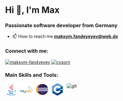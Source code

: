 <h1 align="left">Hi 👋, I'm Max</h1>
<h3 align="left">Passionate software developer from Germany</h3>

- 📫 How to reach me **maksym.fandeyeyev@web.de**

<h3 align="left">Connect with me:</h3>
<p align="left">
  <a href="https://linkedin.com/in/maksym-fandyeyev" target="blank">
    <img align="center" src="https://raw.githubusercontent.com/rahuldkjain/github-profile-readme-generator/master/src/images/icons/Social/linked-in-alt.svg" alt="maksym-fandyeyev" height="30" width="40" /></a>
  <a href="https://www.leetcode.com/cysorn" target="blank">
    <img align="center" src="https://raw.githubusercontent.com/rahuldkjain/github-profile-readme-generator/master/src/images/icons/Social/leet-code.svg" alt="cysorn" height="30" width="40" /></a>
</p>

<h3 align="left">Main Skills and Tools:</h3>
<p align="left"> 
  <a href="https://www.java.com" target="_blank" rel="noreferrer"> 
    <img src="https://raw.githubusercontent.com/devicons/devicon/master/icons/java/java-original.svg" alt="java" width="40" height="40" align="left" style="padding-right:10px;" /> </a> 
  <a href="https://www.mysql.com/" target="_blank" rel="noreferrer"> 
    <img src="https://raw.githubusercontent.com/devicons/devicon/master/icons/mysql/mysql-original-wordmark.svg" alt="mysql" width="40" height="40" align="left" style="padding-right:10px;" /> </a> 
  <a href="https://www.eclipse.org" target="_blank" rel="noreferrer"> 
    <img src="https://raw.githubusercontent.com/devicons/devicon/master/icons/eclipse/eclipse-original.svg" alt="mysql" width="40" height="40" align="left" style="padding-right:10px;" /> </a> 
  <a href="https://www.w3schools.com/cpp/" target="_blank" rel="noreferrer"> 
    <img src="https://raw.githubusercontent.com/devicons/devicon/master/icons/cplusplus/cplusplus-original.svg" alt="cplusplus" width="40" height="40" align="left" style="padding-right:10px;" /> </a> 
  <a href="https://git-scm.com/" target="_blank" rel="noreferrer"> 
    <img src="https://www.vectorlogo.zone/logos/git-scm/git-scm-icon.svg" alt="git" width="40" height="40" align="left" style="padding-right:10px;" /> </a> 
</p>

